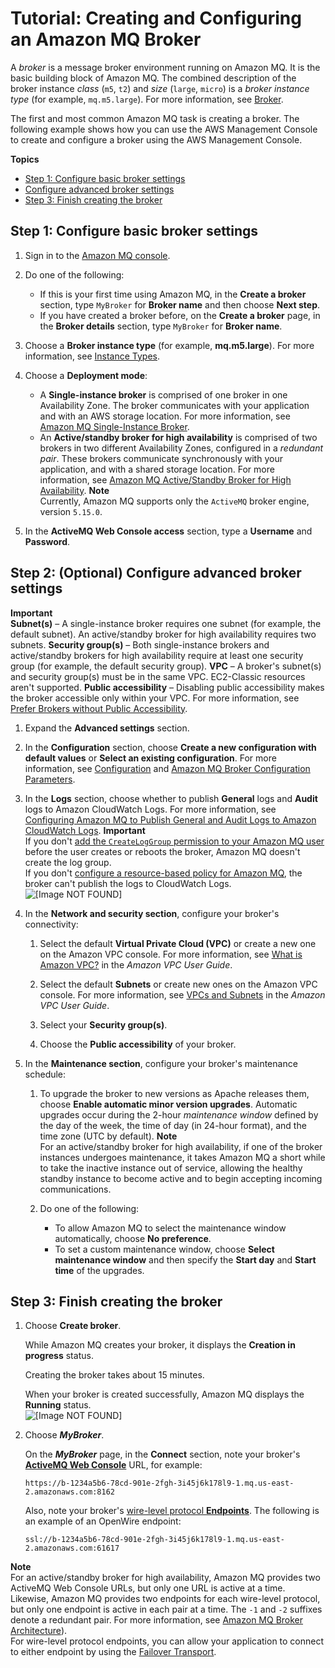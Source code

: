 # Tutorial: Creating and Configuring an Amazon MQ Broker<a name="amazon-mq-creating-configuring-broker"></a>

A *broker* is a message broker environment running on Amazon MQ\. It is the basic building block of Amazon MQ\. The combined description of the broker instance *class* \(`m5`, `t2`\) and *size* \(`large`, `micro`\) is a *broker instance type* \(for example, `mq.m5.large`\)\. For more information, see [Broker](broker.md)\.

The first and most common Amazon MQ task is creating a broker\. The following example shows how you can use the AWS Management Console to create and configure a broker using the AWS Management Console\.

**Topics**
+ [Step 1: Configure basic broker settings](#configure-basic-broker-settings-console)
+ [Configure advanced broker settings](#configure-advanced-broker-settings-console)
+ [Step 3: Finish creating the broker](#finish-creating-broker-console)

## Step 1: Configure basic broker settings<a name="configure-basic-broker-settings-console"></a>

1. Sign in to the [Amazon MQ console](https://console.aws.amazon.com/amazon-mq/)\.

1. Do one of the following:
   + If this is your first time using Amazon MQ, in the **Create a broker** section, type `MyBroker` for **Broker name** and then choose **Next step**\.
   + If you have created a broker before, on the **Create a broker** page, in the **Broker details** section, type `MyBroker` for **Broker name**\.

1. Choose a **Broker instance type** \(for example, **mq\.m5\.large**\)\. For more information, see [Instance Types](broker.md#broker-instance-types)\.

1. Choose a **Deployment mode**:
   + A **Single\-instance broker** is comprised of one broker in one Availability Zone\. The broker communicates with your application and with an AWS storage location\. For more information, see [Amazon MQ Single\-Instance Broker](single-broker-deployment.md)\.
   + An **Active/standby broker for high availability** is comprised of two brokers in two different Availability Zones, configured in a *redundant pair*\. These brokers communicate synchronously with your application, and with a shared storage location\. For more information, see [Amazon MQ Active/Standby Broker for High Availability](active-standby-broker-deployment.md)\.
**Note**  
Currently, Amazon MQ supports only the `ActiveMQ` broker engine, version `5.15.0`\.

1. In the **ActiveMQ Web Console access** section, type a **Username** and **Password**\.

## Step 2: \(Optional\) Configure advanced broker settings<a name="configure-advanced-broker-settings-console"></a>

**Important**  
**Subnet\(s\)** – A single\-instance broker requires one subnet \(for example, the default subnet\)\. An active/standby broker for high availability requires two subnets\.
**Security group\(s\)** – Both single\-instance brokers and active/standby brokers for high availability require at least one security group \(for example, the default security group\)\.
**VPC** – A broker's subnet\(s\) and security group\(s\) must be in the same VPC\. EC2\-Classic resources aren't supported\.
**Public accessibility** – Disabling public accessibility makes the broker accessible only within your VPC\. For more information, see [Prefer Brokers without Public Accessibility](using-amazon-mq-securely.md#prefer-brokers-without-public-accessibility)\.

1. Expand the **Advanced settings** section\.

1. In the **Configuration** section, choose **Create a new configuration with default values** or **Select an existing configuration**\. For more information, see [Configuration](configuration.md) and [Amazon MQ Broker Configuration Parameters](amazon-mq-broker-configuration-parameters.md)\.

1. In the **Logs** section, choose whether to publish **General** logs and **Audit** logs to Amazon CloudWatch Logs\. For more information, see [Configuring Amazon MQ to Publish General and Audit Logs to Amazon CloudWatch Logs](amazon-mq-configuring-cloudwatch-logs.md)\.
**Important**  
If you don't [add the `CreateLogGroup` permission to your Amazon MQ user](amazon-mq-configuring-cloudwatch-logs.md#add-createloggroup-permission-to-user) before the user creates or reboots the broker, Amazon MQ doesn't create the log group\.  
If you don't [configure a resource\-based policy for Amazon MQ](amazon-mq-configuring-cloudwatch-logs.md#configure-resource-based-policy), the broker can't publish the logs to CloudWatch Logs\.  
![\[Image NOT FOUND\]](http://docs.aws.amazon.com/amazon-mq/latest/developer-guide/images/amazon-mq-tutorials-enable-cloudwatch-logs.png)

1. In the **Network and security section**, configure your broker's connectivity:

   1. Select the default **Virtual Private Cloud \(VPC\)** or create a new one on the Amazon VPC console\. For more information, see [What is Amazon VPC?](http://docs.aws.amazon.com/AmazonVPC/latest/UserGuide/VPC_Introduction.html) in the *Amazon VPC User Guide*\.

   1. Select the default **Subnets** or create new ones on the Amazon VPC console\. For more information, see [VPCs and Subnets](http://docs.aws.amazon.com/AmazonVPC/latest/UserGuide/VPC_Subnets.html) in the *Amazon VPC User Guide*\.

   1. Select your **Security group\(s\)**\.

   1. Choose the **Public accessibility** of your broker\.

1. In the **Maintenance section**, configure your broker's maintenance schedule:

   1. To upgrade the broker to new versions as Apache releases them, choose **Enable automatic minor version upgrades**\. Automatic upgrades occur during the 2\-hour *maintenance window* defined by the day of the week, the time of day \(in 24\-hour format\), and the time zone \(UTC by default\)\.
**Note**  
For an active/standby broker for high availability, if one of the broker instances undergoes maintenance, it takes Amazon MQ a short while to take the inactive instance out of service, allowing the healthy standby instance to become active and to begin accepting incoming communications\.

   1. Do one of the following:
      + To allow Amazon MQ to select the maintenance window automatically, choose **No preference**\.
      + To set a custom maintenance window, choose **Select maintenance window** and then specify the **Start day** and **Start time** of the upgrades\.

## Step 3: Finish creating the broker<a name="finish-creating-broker-console"></a>

1. Choose **Create broker**\.

   While Amazon MQ creates your broker, it displays the **Creation in progress** status\. 

   Creating the broker takes about 15 minutes\.

   When your broker is created successfully, Amazon MQ displays the **Running** status\.  
![\[Image NOT FOUND\]](http://docs.aws.amazon.com/amazon-mq/latest/developer-guide/images/amazon-mq-getting-started-create-broker-running.png)

1. Choose ***MyBroker***\.

   On the ***MyBroker*** page, in the **Connect** section, note your broker's **[ActiveMQ Web Console](http://activemq.apache.org/web-console.html)** URL, for example:

   ```
   https://b-1234a5b6-78cd-901e-2fgh-3i45j6k178l9-1.mq.us-east-2.amazonaws.com:8162
   ```

   Also, note your broker's [wire\-level protocol **Endpoints**](http://activemq.apache.org/configuring-transports.html)\. The following is an example of an OpenWire endpoint:

   ```
   ssl://b-1234a5b6-78cd-901e-2fgh-3i45j6k178l9-1.mq.us-east-2.amazonaws.com:61617
   ```

**Note**  
For an active/standby broker for high availability, Amazon MQ provides two ActiveMQ Web Console URLs, but only one URL is active at a time\. Likewise, Amazon MQ provides two endpoints for each wire\-level protocol, but only one endpoint is active in each pair at a time\. The `-1` and `-2` suffixes denote a redundant pair\. For more information, see [Amazon MQ Broker Architecture](amazon-mq-broker-architecture.md)\)\.  
For wire\-level protocol endpoints, you can allow your application to connect to either endpoint by using the [Failover Transport](http://activemq.apache.org/failover-transport-reference.html)\.